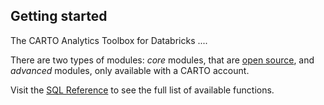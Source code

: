 ## Getting started

The CARTO Analytics Toolbox for Databricks ....

There are two types of modules: _core_ modules, that are [open source](https://github.com/CartoDB/analytics-toolbox-databricks), and _advanced_ modules, only available with a CARTO account. 

<!-- <div style="text-align:center" >
<img src="/img/bq-analytics-toolbox/bq-analytics-toolbox-modules.png" alt="Modules of the CARTO Analytics Toolbox for BigQuery" style="width:100%">
</div> -->

Visit the [SQL Reference](../../sql-reference/) to see the full list of available functions.

<!-- {{% bannerNote title="TITLE HERE" type="tip" %}}
blablabla
{{%/ bannerNote %}}
 -->

